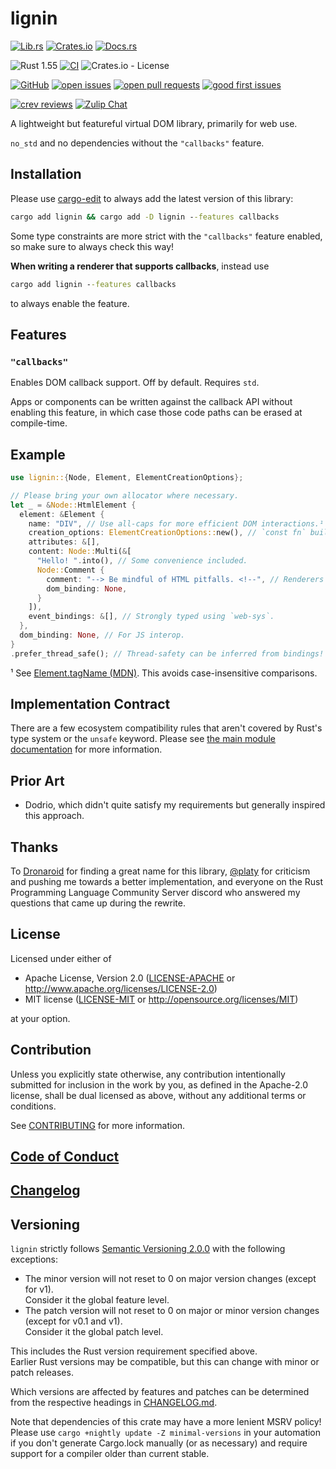 # lignin

[![Lib.rs](https://img.shields.io/badge/Lib.rs-*-84f)](https://lib.rs/crates/lignin)
[![Crates.io](https://img.shields.io/crates/v/lignin)](https://crates.io/crates/lignin)
[![Docs.rs](https://docs.rs/lignin/badge.svg)](https://docs.rs/lignin)

![Rust 1.55](https://img.shields.io/static/v1?logo=Rust&label=&message=1.55&color=grey)
[![CI](https://github.com/Tamschi/lignin/workflows/CI/badge.svg?branch=develop)](https://github.com/Tamschi/lignin/actions?query=workflow%3ACI+branch%3Adevelop)
![Crates.io - License](https://img.shields.io/crates/l/lignin/0.1.0)

[![GitHub](https://img.shields.io/static/v1?logo=GitHub&label=&message=%20&color=grey)](https://github.com/Tamschi/lignin)
[![open issues](https://img.shields.io/github/issues-raw/Tamschi/lignin)](https://github.com/Tamschi/lignin/issues)
[![open pull requests](https://img.shields.io/github/issues-pr-raw/Tamschi/lignin)](https://github.com/Tamschi/lignin/pulls)
[![good first issues](https://img.shields.io/github/issues-raw/Tamschi/lignin/good%20first%20issue?label=good+first+issues)](https://github.com/Tamschi/lignin/contribute)

[![crev reviews](https://web.crev.dev/rust-reviews/badge/crev_count/lignin.svg)](https://web.crev.dev/rust-reviews/crate/lignin/)
[![Zulip Chat](https://img.shields.io/endpoint?label=chat&url=https%3A%2F%2Fiteration-square-automation.schichler.dev%2F.netlify%2Ffunctions%2Fstream_subscribers_shield%3Fstream%3Dproject%252Flignin)](https://iteration-square.schichler.dev/#narrow/stream/project.2Flignin)

A lightweight but featureful virtual DOM library, primarily for web use.

`no_std` and no dependencies without the `"callbacks"` feature.

## Installation

Please use [cargo-edit](https://crates.io/crates/cargo-edit) to always add the latest version of this library:

```cmd
cargo add lignin && cargo add -D lignin --features callbacks
```

Some type constraints are more strict with the `"callbacks"` feature enabled, so make sure to always check this way!

**When writing a renderer that supports callbacks**, instead use

```cmd
cargo add lignin --features callbacks
```

to always enable the feature.

## Features

### `"callbacks"`

Enables DOM callback support. Off by default. Requires `std`.

Apps or components can be written against the callback API without enabling this feature, in which case those code paths can be erased at compile-time.

## Example

```rust
use lignin::{Node, Element, ElementCreationOptions};

// Please bring your own allocator where necessary.
let _ = &Node::HtmlElement {
  element: &Element {
    name: "DIV", // Use all-caps for more efficient DOM interactions.¹
    creation_options: ElementCreationOptions::new(), // `const fn` builder and getter/setter patterns for extensible interfaces.
    attributes: &[],
    content: Node::Multi(&[
      "Hello! ".into(), // Some convenience included.
      Node::Comment {
        comment: "--> Be mindful of HTML pitfalls. <!--", // Renderers must validate.
        dom_binding: None,
      }
    ]),
    event_bindings: &[], // Strongly typed using `web-sys`.
  },
  dom_binding: None, // For JS interop.
}
.prefer_thread_safe(); // Thread-safety can be inferred from bindings!
```

¹ See [Element.tagName (MDN)](https://developer.mozilla.org/en-US/docs/Web/API/Element/tagName). This avoids case-insensitive comparisons.

## Implementation Contract

There are a few ecosystem compatibility rules that aren't covered by Rust's type system or the `unsafe` keyword. Please see [the main module documentation](https://docs.rs/lignin/0.1.0/lignin/#implementation-contract) for more information.

## Prior Art

- Dodrio, which didn't quite satisfy my requirements but generally inspired this approach.

## Thanks

To [Dronaroid](https://twitter.com/artdron) for finding a great name for this library, [@platy](https://github.com/platy) for criticism and pushing me towards a better implementation, and everyone on the Rust Programming Language Community Server discord who answered my questions that came up during the rewrite.

## License

Licensed under either of

- Apache License, Version 2.0
   ([LICENSE-APACHE](LICENSE-APACHE) or <http://www.apache.org/licenses/LICENSE-2.0>)
- MIT license
   ([LICENSE-MIT](LICENSE-MIT) or <http://opensource.org/licenses/MIT>)

at your option.

## Contribution

Unless you explicitly state otherwise, any contribution intentionally submitted
for inclusion in the work by you, as defined in the Apache-2.0 license, shall be
dual licensed as above, without any additional terms or conditions.

See [CONTRIBUTING](CONTRIBUTING.md) for more information.

## [Code of Conduct](CODE_OF_CONDUCT.md)

## [Changelog](CHANGELOG.md)

## Versioning

`lignin` strictly follows [Semantic Versioning 2.0.0](https://semver.org/spec/v2.0.0.html) with the following exceptions:

- The minor version will not reset to 0 on major version changes (except for v1).  
Consider it the global feature level.
- The patch version will not reset to 0 on major or minor version changes (except for v0.1 and v1).  
Consider it the global patch level.

This includes the Rust version requirement specified above.  
Earlier Rust versions may be compatible, but this can change with minor or patch releases.

Which versions are affected by features and patches can be determined from the respective headings in [CHANGELOG.md](CHANGELOG.md).

Note that dependencies of this crate may have a more lenient MSRV policy!
Please use `cargo +nightly update -Z minimal-versions` in your automation if you don't generate Cargo.lock manually (or as necessary) and require support for a compiler older than current stable.
